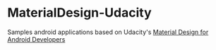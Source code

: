 # MaterialDesign-Udacity
Samples android applications based on Udacity's [Material Design for Android Developers](https://www.udacity.com/course/material-design-for-android-developers--ud862)
